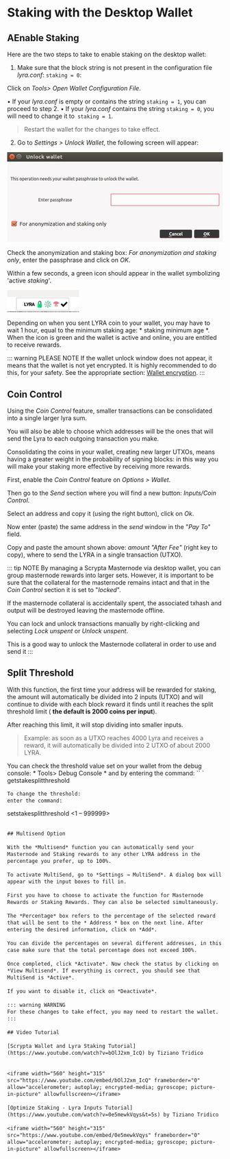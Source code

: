 # Staking with the Desktop Wallet

## AEnable Staking
Here are the two steps to take to enable staking on the desktop wallet:

1. Make sure that the block string is not present in the configuration file *lyra.conf*: `staking = 0`:
   
Click on *Tools> Open Wallet Configuration File*.

• If your *lyra.conf* is empty or contains the string `staking = 1`, you can proceed to step 2.
• If your *lyra.conf* contains the string `staking = 0`, you will need to change it to` staking = 1`.

> Restart the wallet for the changes to take effect.

2. Go to *Settings > Unlock Wallet*, the following screen will appear:

![unlock](../.vuepress/public/assets/staking/unlock.png)

Check the anonymization and staking box: *For anonymization and staking only*, enter the passphrase and click on *OK*.

Within a few seconds, a green icon should appear in the wallet symbolizing 'active *staking*'.

![staking activated](../.vuepress/public/assets/staking/staking_attivo.png)

Depending on when you sent LYRA coin to your wallet, you may have to wait 1 hour, equal to the minimum staking age: * staking minimum age *. When the icon is green and the wallet is active and online, you are entitled to receive rewards.

::: warning PLEASE NOTE
If the wallet unlock window does not appear, it means that the wallet is not yet encrypted. It is highly recommended to do this, for your safety. See the appropriate section: [Wallet encryption](../masternode-setup/installazione-manuale.md).
:::

## Coin Control

Using the *Coin Control* feature, smaller transactions can be consolidated into a single larger lyra sum.

You will also be able to choose which addresses will be the ones that will send the Lyra to each outgoing transaction you make.

Consolidating the coins in your wallet, creating new larger UTXOs, means having a greater weight in the probability of signing blocks: in this way you will make your staking more effective by receiving more rewards.

First, enable the *Coin Control* feature on *Options > Wallet*.

Then go to the *Send* section where you will find a new button: *Inputs/Coin Control*.

Select an address and copy it (using the right button), click on *Ok*.

Now enter (paste) the same address in the *send* window in the "*Pay To*" field.

Copy and paste the amount shown above: *amount "After Fee"* (right key to copy), where to send the LYRA in a single transaction (UTXO).

::: tip NOTE
By managing a Scrypta Masternode via desktop wallet, you can group masternode rewards into larger sets. However, it is important to be sure that the collateral for the masternode remains intact and that in the *Coin Control* section it is set to "*locked*".

If the masternode collateral is accidentally spent, the associated txhash and output will be destroyed leaving the masternode offline.

You can lock and unlock transactions manually by right-clicking and selecting *Lock unspent* or *Unlock unspent*.

This is a good way to unlock the Masternode collateral in order to use and send it
:::

## Split Threshold
With this function, the first time your address will be rewarded for staking, the amount will automatically be divided into 2 inputs (UTXO) and will continue to divide with each block reward it finds until it reaches the split threshold limit ( **the default is 2000 coins per input**).

After reaching this limit, it will stop dividing into smaller inputs.

> Example: as soon as a UTXO reaches 4000 Lyra and receives a reward, it will automatically be divided into 2 UTXO of about 2000 LYRA.

You can check the threshold value set on your wallet from the debug console: * Tools> Debug Console * and by entering the command:
`` `
getstakesplitthreshold
```
To change the threshold:
enter the command:
```
setstakesplitthreshold <1 – 999999>
```

## Multisend Option

With the *Multisend* function you can automatically send your Masternode and Staking rewards to any other LYRA address in the percentage you prefer, up to 100%.

To activate MultiSend, go to *Settings → MultiSend*. A dialog box will appear with the input boxes to fill in.

First you have to choose to activate the function for Masternode Rewards or Staking Rewards. They can also be selected simultaneously.

The *Percentage* box refers to the percentage of the selected reward that will be sent to the * Address * box on the next line. After entering the desired information, click on *Add*.

You can divide the percentages on several different addresses, in this case make sure that the total percentage does not exceed 100%.

Once completed, click *Activate*. Now check the status by clicking on *View Multisend*. If everything is correct, you should see that MultiSend is *Active*.

If you want to disable it, click on *Deactivate*.
 
::: warning WARNING
For these changes to take effect, you may need to restart the wallet.
:::

## Video Tutorial

[Scrypta Wallet and Lyra Staking Tutorial](https://www.youtube.com/watch?v=bOlJ2xm_IcQ) by Tiziano Tridico


<iframe width="560" height="315" src="https://www.youtube.com/embed/bOlJ2xm_IcQ" frameborder="0" allow="accelerometer; autoplay; encrypted-media; gyroscope; picture-in-picture" allowfullscreen></iframe>

[Optimize Staking - Lyra Inputs Tutorial](https://www.youtube.com/watch?v=0e5mewkVqys&t=5s) by Tiziano Tridico

<iframe width="560" height="315" src="https://www.youtube.com/embed/0e5mewkVqys" frameborder="0" allow="accelerometer; autoplay; encrypted-media; gyroscope; picture-in-picture" allowfullscreen></iframe>

